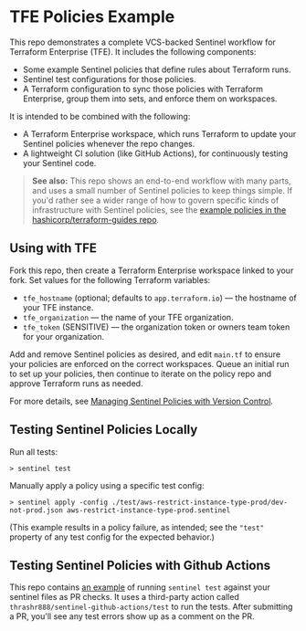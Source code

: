 # TFE Policies Example

This repo demonstrates a complete VCS-backed Sentinel workflow for Terraform Enterprise (TFE). It includes the following components:

- Some example Sentinel policies that define rules about Terraform runs.
- Sentinel test configurations for those policies.
- A Terraform configuration to sync those policies with Terraform Enterprise, group them into sets, and enforce them on workspaces.

It is intended to be combined with the following:

- A Terraform Enterprise workspace, which runs Terraform to update your Sentinel policies whenever the repo changes.
- A lightweight CI solution (like GitHub Actions), for continuously testing your Sentinel code.

> **See also:** This repo shows an end-to-end workflow with many parts, and uses a small number of Sentinel policies to keep things simple. If you'd rather see a wider range of how to govern specific kinds of infrastructure with Sentinel policies, see the [example policies in the hashicorp/terraform-guides repo](https://github.com/hashicorp/terraform-guides/tree/master/governance).

## Using with TFE

Fork this repo, then create a Terraform Enterprise workspace linked to your fork. Set values for the following Terraform variables:

- `tfe_hostname` (optional; defaults to `app.terraform.io`) — the hostname of your TFE instance.
- `tfe_organization` — the name of your TFE organization.
- `tfe_token` (SENSITIVE) — the organization token or owners team token for your organization.

Add and remove Sentinel policies as desired, and edit `main.tf` to ensure your policies are enforced on the correct workspaces. Queue an initial run to set up your policies, then continue to iterate on the policy repo and approve Terraform runs as needed.

For more details, see [Managing Sentinel Policies with Version Control](https://www.terraform.io/docs/enterprise/sentinel/integrate-vcs.html).

## Testing Sentinel Policies Locally

Run all tests:

    > sentinel test

Manually apply a policy using a specific test config:

    > sentinel apply -config ./test/aws-restrict-instance-type-prod/dev-not-prod.json aws-restrict-instance-type-prod.sentinel

(This example results in a policy failure, as intended; see the `"test"` property of any test config for the expected behavior.)


## Testing Sentinel Policies with Github Actions

This repo contains [an example](.github/main.workflow) of running `sentinel test` against your sentinel files as PR checks. It uses a third-party action called `thrashr888/sentinel-github-actions/test` to run the tests. After submitting a PR, you'll see any test errors show up as a comment on the PR.


